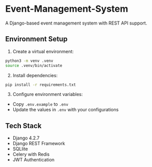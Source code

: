 # Event-Management-System

A Django-based event management system with REST API support.

## Environment Setup

1. Create a virtual environment:
```bash
python3 -m venv .venv
source .venv/bin/activate
```

2. Install dependencies:
```bash
pip install -r requirements.txt
```

3. Configure environment variables:
- Copy `.env.example` to `.env`
- Update the values in `.env` with your configurations

## Tech Stack

- Django 4.2.7
- Django REST Framework
- SQLlite
- Celery with Redis
- JWT Authentication